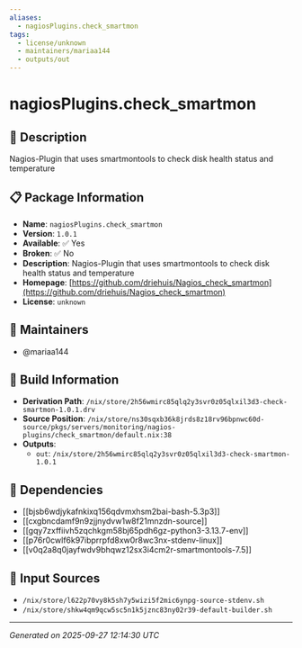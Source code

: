 ```yaml
---
aliases:
  - nagiosPlugins.check_smartmon
tags:
  - license/unknown
  - maintainers/mariaa144
  - outputs/out
---
```


# nagiosPlugins.check_smartmon

## 📝 Description

Nagios-Plugin that uses smartmontools to check disk health status and temperature

## 📋 Package Information

- **Name**: `nagiosPlugins.check_smartmon`
- **Version**: `1.0.1`
- **Available**: ✅ Yes
- **Broken**: ✅ No
- **Description**: Nagios-Plugin that uses smartmontools to check disk health status and temperature
- **Homepage**: [https://github.com/driehuis/Nagios_check_smartmon](https://github.com/driehuis/Nagios_check_smartmon)
- **License**: `unknown`
## 👥 Maintainers

- @mariaa144


## 🔧 Build Information

- **Derivation Path**: `/nix/store/2h56wmirc85qlq2y3svr0z05qlxil3d3-check-smartmon-1.0.1.drv`
- **Source Position**: `/nix/store/ns30sqxb36k8jrds8z18rv96bpnwc60d-source/pkgs/servers/monitoring/nagios-plugins/check_smartmon/default.nix:38`
- **Outputs**:
  - `out`:  `/nix/store/2h56wmirc85qlq2y3svr0z05qlxil3d3-check-smartmon-1.0.1`

## 🔗 Dependencies

- [[bjsb6wdjykafnkixq156qdvmxhsm2bai-bash-5.3p3]]
- [[cxgbncdamf9n9zjjnydvw1w8f21mnzdn-source]]
- [[gqy7zxffiivh5zqchkgm58bj65pdh6gz-python3-3.13.7-env]]
- [[p76r0cwlf6k97ibprrpfd8xw0r8wc3nx-stdenv-linux]]
- [[v0q2a8q0jayfwdv9bhqwz12sx3i4cm2r-smartmontools-7.5]]

## 📁 Input Sources

- `/nix/store/l622p70vy8k5sh7y5wizi5f2mic6ynpg-source-stdenv.sh`
- `/nix/store/shkw4qm9qcw5sc5n1k5jznc83ny02r39-default-builder.sh`

---
*Generated on 2025-09-27 12:14:30 UTC*
